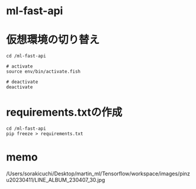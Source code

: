 # ml-fast-api



# 仮想環境の切り替え
```
cd /ml-fast-api

# activate
source env/bin/activate.fish

# deactivate
deactivate
```

# requirements.txtの作成
```
cd /ml-fast-api
pip freeze > requirements.txt
```

# memo

/Users/sorakicuchi/Desktop/martin_ml/Tensorflow/workspace/images/pinzu20230411/LINE_ALBUM_230407_30.jpg
